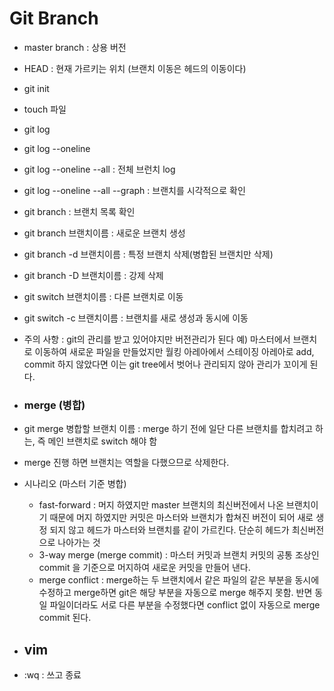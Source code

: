 # Git Branch

- master branch : 상용 버전

- HEAD : 현재 가르키는 위치 (브랜치 이동은 헤드의 이동이다)

- git init

- touch 파일

- git log

- git log --oneline

- git log --oneline --all : 전체 브런치 log

- git log --oneline --all  --graph : 브랜치를 시각적으로 확인

- git branch : 브랜치 목록 확인

- git branch 브랜치이름 : 새로운 브랜치 생성

- git branch -d 브랜치이름 : 특정 브랜치 삭제(병합된 브랜치만 삭제)

- git branch -D 브랜치이름 : 강제 삭제

- git switch 브랜치이름 : 다른 브랜치로 이동

- git switch -c 브랜치이름 : 브랜치를 새로 생성과 동시에 이동

- 주의 사항 : git의 관리를 받고 있어야지만 버전관리가 된다 예) 마스터에서 브랜치로 이동하여 새로운 파일을 만들었지만 월킹 아레아에서 스테이징 아레아로 add, commit 하지 않았다면 이는 git tree에서 벗어나 관리되지 않아 관리가 꼬이게 된다.

- ### merge (병합)

- git merge 병합할 브랜치 이름 : merge 하기 전에 일단 다른 브랜치를 합치려고 하는, 즉 메인 브랜치로 switch 해야 함

- merge 진행 하면 브랜치는 역할을 다했으므로 삭제한다.

- 시나리오 (마스터 기준 병합)
  - fast-forward : 머지 하였지만 master 브랜치의 최신버전에서 나온 브랜치이기 때문에 머지 하였지만 커밋은 마스터와 브랜치가 합쳐진 버전이 되어 새로 생정 되지 않고 헤드가 마스터와  브랜치를 같이 가르킨다. 단순히 헤드가 최신버전으로 나아가는 것 
  - 3-way merge (merge commit) : 마스터 커밋과 브랜치 커밋의 공통 조상인 commit 을 기준으로 머지하여 새로운 커밋을 만들어 낸다.
  - merge conflict : merge하는 두 브랜치에서 같은 파일의 같은 부분을 동시에 수정하고 merge하면 git은 해당 부분을 자동으로 merge 해주지 못함. 반면 동일 파일이더라도 서로 다른 부분을 수정했다면 conflict 없이 자동으로 merge commit 된다.

- ## vim

- :wq : 쓰고 종료